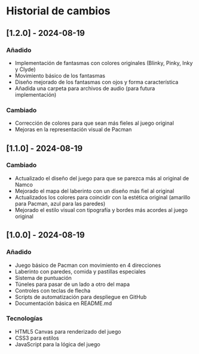 # Historial de cambios

## [1.2.0] - 2024-08-19

### Añadido
- Implementación de fantasmas con colores originales (Blinky, Pinky, Inky y Clyde)
- Movimiento básico de los fantasmas
- Diseño mejorado de los fantasmas con ojos y forma característica
- Añadida una carpeta para archivos de audio (para futura implementación)

### Cambiado
- Corrección de colores para que sean más fieles al juego original
- Mejoras en la representación visual de Pacman

## [1.1.0] - 2024-08-19

### Cambiado
- Actualizado el diseño del juego para que se parezca más al original de Namco
- Mejorado el mapa del laberinto con un diseño más fiel al original
- Actualizados los colores para coincidir con la estética original (amarillo para Pacman, azul para las paredes)
- Mejorado el estilo visual con tipografía y bordes más acordes al juego original

## [1.0.0] - 2024-08-19

### Añadido
- Juego básico de Pacman con movimiento en 4 direcciones
- Laberinto con paredes, comida y pastillas especiales
- Sistema de puntuación
- Túneles para pasar de un lado a otro del mapa
- Controles con teclas de flecha
- Scripts de automatización para despliegue en GitHub
- Documentación básica en README.md

### Tecnologías
- HTML5 Canvas para renderizado del juego
- CSS3 para estilos
- JavaScript para la lógica del juego
